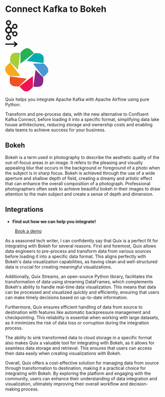 # Connect Kafka to Bokeh

<div class="connect-images cards blog-grid-card" markdown>
<div>
<img src="../images/kafka_logo.png" width="40px" />
</div>
<div>
<img src="../images/arrow.svg" width="40px" />
</div>
<div>
<img src="./images/bokeh_1.jpg" />
</div>
</div>

Quix helps you integrate Apache Kafka with Apache Airflow using pure Python.

Transform and pre-process data, with the new alternative to Confluent Kafka Connect, before loading it into a specific format, simplifying data lake house arthitectures, reducing storage and ownership costs and enabling data teams to achieve success for your business.

## Bokeh

Bokeh is a term used in photography to describe the aesthetic quality of the out-of-focus areas in an image. It refers to the pleasing and visually appealing blur that occurs in the background or foreground of a photo when the subject is in sharp focus. Bokeh is achieved through the use of a wide aperture and shallow depth of field, creating a dreamy and artistic effect that can enhance the overall composition of a photograph. Professional photographers often seek to achieve beautiful bokeh in their images to draw attention to the main subject and create a sense of depth and dimension.

## Integrations

<div class="grid cards" markdown>

- __Find out how we can help you integrate!__

    <a class="md-button md-button--primary" href="https://share.hsforms.com/1iW0TmZzKQMChk0lxd_tGiw4yjw2?__hstc=175542013.2303933fbd746c0ac86d9ccbe9bc9100.1728383268831.1729603416735.1729620918855.31&__hssc=175542013.1.1729620918855&__hsfp=2132701734" target="_blank" style="margin:.5rem;">Book a demo</a>

</div>


As a seasoned tech writer, I can confidently say that Quix is a perfect fit for integrating with Bokeh for several reasons. First and foremost, Quix allows data engineers to pre-process and transform data from various sources before loading it into a specific data format. This aligns perfectly with Bokeh's data visualization capabilities, as having clean and well-structured data is crucial for creating meaningful visualizations.

Additionally, Quix Streams, an open-source Python library, facilitates the transformation of data using streaming DataFrames, which complements Bokeh's ability to handle real-time data visualization. This means that data can be processed and visualized quickly and efficiently, ensuring that users can make timely decisions based on up-to-date information.

Furthermore, Quix ensures efficient handling of data from source to destination with features like automatic backpressure management and checkpointing. This reliability is essential when working with large datasets, as it minimizes the risk of data loss or corruption during the integration process.

The ability to sink transformed data to cloud storage in a specific format also makes Quix a valuable tool for integrating with Bokeh, as it allows for seamless data storage and retrieval. This ensures that users can access their data easily when creating visualizations with Bokeh.

Overall, Quix offers a cost-effective solution for managing data from source through transformation to destination, making it a practical choice for integrating with Bokeh. By exploring the platform and engaging with the community, users can enhance their understanding of data integration and visualization, ultimately improving their overall workflow and decision-making process.

